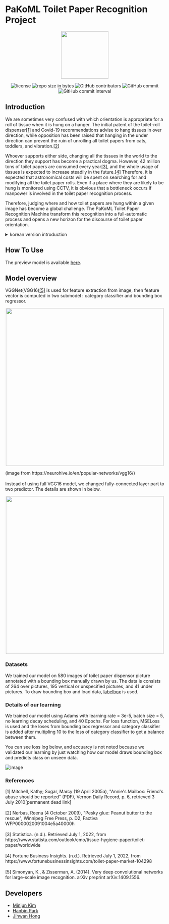 

# PaKoML Toilet Paper Recognition Project

<p align = "center">
<img src = "https://user-images.githubusercontent.com/19871043/177982170-974040ea-9c6a-4a7c-ad6a-3b2947577a38.png" width="150px" height="150px">
</p>

<div align = "center"> 
  
![license](https://img.shields.io/github/license/PaKoML/Toilet_Paper_Recognition.svg)
![repo size in bytes](https://img.shields.io/github/repo-size/PaKoML/Toilet_Paper_Recognition.svg)
![GitHub contributors](https://img.shields.io/github/contributors/PaKoML/Toilet_Paper_Recognition.svg)
![GitHub commit](https://img.shields.io/github/last-commit/PaKoML/Toilet_Paper_Recognition.svg)
![GitHub commit interval](https://img.shields.io/github/commit-activity/w/PaKoML/Toilet_Paper_Recognition.svg)
</div>

## Introduction
<p>
We are sometimes very confused with which orientation is appropriate for a roll of tissue when it is hung on a hanger. The initial patent of the toilet-roll dispenser<a href = "#tag_one">[1]</a> and Covid-19 recommendations advise to hang tissues in over direction, while opposition has been raised that hanging in the under direction can prevent the ruin of unrolling all toilet papers from cats, toddlers, and vibration.<a href = "#tag_two">[2]</a>

Whoever supports either side, changing all the tissues in the world to the direction they support has become a practical dogma. However, 42 million tons of toilet papers are consumed every year<a href = "#tag_three">[3]</a>, and the whole usage of tissues is expected to increase steadily in the future.<a href = "#tag_four">[4]</a> Therefore, it is expected that astronomical costs will be spent on searching for and modifying all the toilet paper rolls. Even if a place where they are likely to be hung is monitored using CCTV, it is obvious that a bottleneck occurs if manpower is involved in the toilet paper recognition process.

Therefore, judging where and how toilet papers are hung within a given image has become a global challenge. The PaKoML Toilet Paper Recognition Machine transform this recognition into a full-automatic process and opens a new horizon for the discourse of toilet paper orientation.
</p>

<details>
    <summary>korean version introduction</summary>
    <p><br>&nbsp;&nbsp;우리가 때때로 대단히 혼란스럽게 느끼는 것은, 두루마리 휴지가 휴지걸이에 걸려있을 때 어느 방향으로 풀려있는 것이 적절한가 하는 점이다. 휴지걸이의 초기 특허와 관련된 증거들과<a href = "#tag_one">[1]</a> covid-19 권고사항들은 over 방향을 권고하는 경우가 있는가 하면, under 방향으로 걸어놓은 경우 고양이와 어린 아이들, 진동으로부터 휴지가 몽땅 풀리는 참상을 막을 수 있다는 반대 의견이 제기된 바 있다.<a href = "#tag_two">[2]</a>
      
  &nbsp;&nbsp;어느 쪽을 지지하는 사람이건, 세상에 걸려있는 모든 휴지를 자신이 지지하는 방향으로 바꾸어 걸어놓는 것은 하나의 실천적 도그마가 되었다. 하지만 매 해 4200만 톤의 휴지가 사용되고<a href = "#tag_three">[3]</a> 앞으로도 휴지 사용량이 꾸준히 증가할 것으로 예상되는 실정이다.<a href = "#tag_four">[4]</a> 따라서 휴지가 걸려있는 모든 장소를 찾아다니며 그를 수정하는 것은 천문학적인 사회적 비용이 소모될 것으로 예측된다. CCTV를 이용하여 휴지가 걸려있을 법한 장소를 모니터링하더라도, 인력이 휴지 인식 과정(toilet paper recognition process)에 수반되는 순간 병목 현상이 유발됨은 자명하다.
      
  &nbsp;&nbsp;따라서 주어진 이미지 안에서 휴지가 어디에 어떻게 걸려있는가를 판단하는 것은 전인류적 숙제가 되었다. PaKoML Toilet Paper Recognition Machine은 이러한 인식 과정을 완전한 자동화 과정으로 탈피시키고, 두루마리 휴지 방향(toilet paper direction) 담론에 새로운 지평을 연다.</p>
</details>

## How To Use

The preview model is available <a href = "https://jordano112.run.goorm.io/">here</a>.


## Model overview
VGGNet(VGG16)<a href = "#tag_four">[5]</a> is used for feature extraction from image, then feature vector is computed in two submodel : category classifier and bounding box regressor. 

<p align = "center">
<img src = "https://user-images.githubusercontent.com/19871043/177984627-b1ef4c78-915b-4abf-9212-3a58348ee8b7.png" width="500px">
</p>
(image from https://neurohive.io/en/popular-networks/vgg16/)
<br><br>
Instead of using full VGG16 model, we changed fully-connected layer part to two predictor. The details are shown in below.

<p align = "center">
<img src = "https://user-images.githubusercontent.com/19871043/178096409-dbd26b40-aba0-416d-b690-247f8a222388.png" width="500px">
</p>

### Datasets
We trained our model on 580 images of toilet paper dispensor picture annotated with a bounding box manually drawn by us. The data is consists of 264 over pictures, 195 vertical or unspecified pictures, and 41 under pictures. To draw bounding box and load data, <a href = "https://app.labelbox.com/">labelbox</a> is used.

### Details of our learning
We trained our model using Adams with learning rate = 3e-5, batch size = 5, no learning decay scheduling, and 40 Epochs. For loss function, MSELoss is used and the loses from bounding box regressor and category classifier is added after multipling 10 to the loss of category classifier to get a balance between them.

You can see loss log below, and accuarcy is not noted because we validated our learning by just watching how our model draws bounding box and predicts class on unseen data. 

![image](https://user-images.githubusercontent.com/19871043/178096753-dbf8092d-546c-43fa-ab0a-ddbb47605307.png)





### References
<div id = "tag_one"></div>
[1] Mitchell, Kathy; Sugar, Marcy (19 April 2005a), "Annie's Mailbox: Friend's abuse should be reported" (PDF), Vernon Daily Record, p. 6, retrieved 3 July 2010[permanent dead link]
<br><br>
<div id = "tag_two"></div>
[2] Nerbas, Reena (4 October 2009), "Pesky glue: Peanut butter to the rescue", Winnipeg Free Press, p. D2, Factiva WFP0000020091004e5a40000h
<br><br>
<div id = "tag_three"></div>
[3] Statistica. (n.d.). Retrieved July 1, 2022, from https://www.statista.com/outlook/cmo/tissue-hygiene-paper/toilet-paper/worldwide
<br><br>
<div id = "tag_four"></div>
[4] Fortune Business Insights. (n.d.). Retrieved July 1, 2022, from https://www.fortunebusinessinsights.com/toilet-paper-market-104298
<br><br>
<div id = "tag_five"></div>
[5] Simonyan, K., & Zisserman, A. (2014). Very deep convolutional networks for large-scale image recognition. arXiv preprint arXiv:1409.1556.



## Developers
* [Minjun Kim](https://github.com/kmj0825) 
* [Hanbin Park](https://github.com/kimchyoungman)
* [Jihwan Hong](https://github.com/Jordano-Jackson)
